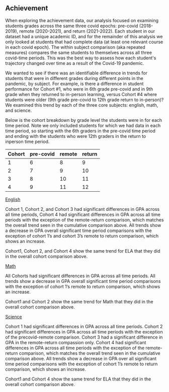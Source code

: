 ## Achievement

When exploring the achievement data, our analysis focused on examining students grades across the same three covid epochs: pre-covid (2018-2019), remote (2020-2021), and return (2021-2022). Each student in our dataset had a unique academic ID, and for the remainder of this analysis we only looked at students that had complete data (at least one relevant course in each covid epoch). The within subject comparison (aka repeated measures) compares the same students to themselves across all three covid-time periods. This was the best way to assess how each student's trajectory changed over time as a result of the Covid-19 pandemic. 

We wanted to see if there was an identifiable difference in trends for students that were in different grades during different points in the pandemic, by subject. For example, is there a difference in student performance for Cohort #1, who were in 6th grade pre-covid and in 9th grade when they returned to in-person learning, versus Cohort #4 where students were older (9th grade pre-covid to 12th grade return to in-person)? We examined this trend by each of the three core subjects: english, math, and science. 

Below is the cohort breakdown by grade level the students were in for each time period. Note we only included students for which we had data in each time period, so starting with the 6th graders in the pre-covid time period and ending with the students who were 12th graders in the return to inperson time period. 

| Cohort | pre-covid | remote | return |
| ------ | --------- | ------ | ------ |
|   1    | 6         | 8      | 9      |
|   2    | 7         | 9      | 10     |
|   3    | 8         | 10     | 11     |
|   4    | 9         | 11     | 12     |

[English](https://github.com/roryblakc/3Cavs-ACPS/blob/main/ELA2.pdf)

Cohort 1, Cohort 2, and Cohort 3 had significant differences in GPA across all time periods, Cohort 4 had significant differences in GPA across all time periods with the exception of the remote-return comparison, which matches the overall trend seen in the cumulative comparison above. All trends show a decrease in GPA overall significant time period comparisons with the exception of cohort 1’s and cohort 3’s remote to return comparison, which shows an increase. 

Cohort1, Cohort 2, and Cohort 4 show the same trend for ELA that they did in the overall cohort comparison above.

[Math](https://github.com/roryblakc/3Cavs-ACPS/blob/main/Math2.pdf)

All Cohorts had significant differences in GPA across all time periods. All trends show a decrease in GPA overall significant time period comparisons with the exception of cohort 1’s remote to return comparison, which shows an increase. 

Cohort1 and Cohort 2 show the same trend for Math that they did in the overall cohort comparison above.

[Science](https://github.com/roryblakc/3Cavs-ACPS/blob/main/Sci2.pdf)

Cohort 1 had significant differences in GPA across all time periods. Cohort 2 had significant differences in GPA across all time periods with the exception of the precovid-remote comparison. Cohort 3 had a significant difference in GPA in the remote-return compassion only. Cohort 4 had significant differences in GPA across all time periods with the exception of the remote-return comparison, which matches the overall trend seen in the cumulative comparison above. All trends show a decrease in GPA over all significant time period comparisons with the exception of cohort 1’s remote to return comparison, which shows an increase. 

Cohort1 and Cohort 4 show the same trend for ELA that they did in the overall cohort comparison above.
